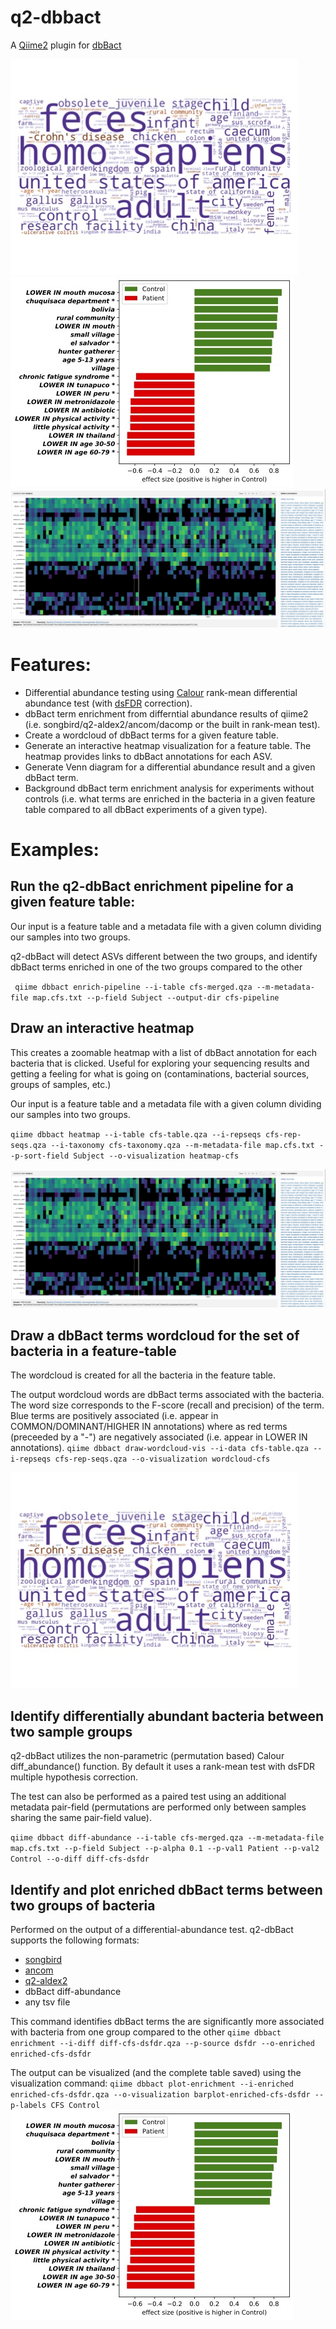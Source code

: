 # q2-dbbact
A [Qiime2](https://qiime2.org/) plugin for [dbBact](http://dbbact.org)

![wordcloud](https://github.com/amnona/q2-dbbact/blob/main/pics/cfs-wordcloud.jpg)
![enriched barplot](https://github.com/amnona/q2-dbbact/blob/main/pics/enriched_terms.jpg)
![heatmap](https://github.com/amnona/q2-dbbact/blob/main/pics/heatmap.jpg)
<!-- ![wordcloud terms](https://github.com/amnona/q2-dbbact/blob/main/pics/terms-table.jpg)
![enriched terms](https://github.com/amnona/q2-dbbact/blob/main/pics/enriched_terms-cfs.jpg)
  -->
 
# Features:
* Differential abundance testing using [Calour](https://github.com/biocore/calour) rank-mean differential abundance test (with [dsFDR](https://escholarship.org/content/qt3j68q5n7/qt3j68q5n7_noSplash_e7ad1cf405f67b9cef0e5a99c1804fd5.pdf) correction).
* dbBact term enrichment from differntial abundance results of qiime2 (i.e. songbird/q2-aldex2/ancom/dacomp or the built in rank-mean test).
* Create a wordcloud of dbBact terms for a given feature table.
* Generate an interactive heatmap visualization for a feature table. The heatmap provides links to dbBact annotations for each ASV.
* Generate Venn diagram for a differential abundance result and a given dbBact term.
* Background dbBact term enrichment analysis for experiments without controls (i.e. what terms are enriched in the bacteria in a given feature table compared to all dbBact experiments of a given type).

# Examples:
## Run the q2-dbBact enrichment pipeline for a given feature table:
Our input is a feature table and a metadata file with a given column dividing our samples into two groups.

q2-dbBact will detect ASVs different between the two groups, and identify dbBact terms enriched in one of the two groups compared to the other

``` qiime dbbact enrich-pipeline --i-table cfs-merged.qza --m-metadata-file map.cfs.txt --p-field Subject --output-dir cfs-pipeline```

## Draw an interactive heatmap
This creates a zoomable heatmap with a list of dbBact annotation for each bacteria that is clicked. Useful for exploring your sequencing results and getting a feeling for what is going on (contaminations, bacterial sources, groups of samples, etc.)

Our input is a feature table and a metadata file with a given column dividing our samples into two groups.

```qiime dbbact heatmap --i-table cfs-table.qza --i-repseqs cfs-rep-seqs.qza --i-taxonomy cfs-taxonomy.qza --m-metadata-file map.cfs.txt --p-sort-field Subject --o-visualization heatmap-cfs```

![heatmap](https://github.com/amnona/q2-dbbact/blob/main/pics/heatmap.jpg)

## Draw a dbBact terms wordcloud for the set of bacteria in a feature-table
The wordcloud is created for all the bacteria in the feature table.

The output wordcloud words are dbBact terms associated with the bacteria. The word size corresponds to the F-score (recall and precision) of the term. Blue terms are positively associated (i.e. appear in COMMON/DOMINANT/HIGHER IN annotations) where as red terms (preceeded by a "-") are negatively associated (i.e. appear in LOWER IN annotations).
```qiime dbbact draw-wordcloud-vis --i-data cfs-table.qza --i-repseqs cfs-rep-seqs.qza --o-visualization wordcloud-cfs```

![wordcloud](https://github.com/amnona/q2-dbbact/blob/main/pics/cfs-wordcloud.jpg)

## Identify differentially abundant bacteria between two sample groups
q2-dbBact utilizes the non-parametric (permutation based) Calour diff_abundance() function. By default it uses a rank-mean test with dsFDR multiple hypothesis correction.

The test can also be performed as a paired test using an additional metadata pair-field (permutations are performed only between samples sharing the same pair-field value).

```qiime dbbact diff-abundance --i-table cfs-merged.qza --m-metadata-file map.cfs.txt --p-field Subject --p-alpha 0.1 --p-val1 Patient --p-val2 Control --o-diff diff-cfs-dsfdr```

## Identify and plot enriched dbBact terms between two groups of bacteria
Performed on the output of a differential-abundance test. q2-dbBact supports the following formats:
* [songbird](https://github.com/biocore/songbird)
* [ancom](https://github.com/qiime2/q2-composition)
* [q2-aldex2](https://library.qiime2.org/plugins/q2-aldex2/24/)
* dbBact diff-abundance
* any tsv file

This command identifies dbBact terms the are significantly more associated with bacteria from one group compared to the other
```qiime dbbact enrichment --i-diff diff-cfs-dsfdr.qza --p-source dsfdr --o-enriched enriched-cfs-dsfdr```

The output can be visualized (and the complete table saved) using the visualization command:
```qiime dbbact plot-enrichment --i-enriched enriched-cfs-dsfdr.qza --o-visualization barplot-enriched-cfs-dsfdr --p-labels CFS Control```
![enriched barplot](https://github.com/amnona/q2-dbbact/blob/main/pics/enriched_terms.jpg)

